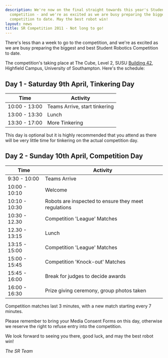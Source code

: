 ```yaml
---
description: We're now on the final straight towards this year's Student Robotics
  competition - and we're as excited as we are busy preparing the biggest and best
  competition to date. May the best robot win!
layout: news
title: SR Competition 2011 - Not long to go!
---
```

There's less than a week to go to the competition, and we're as excited as we are busy preparing the biggest and best Student Robotics Competition to date.

The competition's taking place at The Cube, Level 2, SUSU [Building 42](http://www.soton.ac.uk/about/whereissoton/highfield.html), Highfield Campus, University of Southampton. Here's the schedule:

Day 1 - Saturday 9th April, Tinkering Day
----------------------------------------

|     Time      |                      Activity
|---------------|-------------------------------------------------------
| 10:00 - 13:00 | Teams Arrive, start tinkering
| 13:00 - 13:30 | Lunch
| 13:30 - 17:00 | More Tinkering

This day is optional but it is highly recommended that you attend as
there will be very little time for tinkering on the actual competition
day.

Day 2 - Sunday 10th April, Competition Day
--------------------------------------------

|     Time      |                       Activity
|---------------|-------------------------------------------------------
| 9:30  - 10:00 | Teams Arrive
| 10:00 - 10:10 | Welcome
| 10:10 - 10:30 | Robots are inspected to ensure they meet regulations
| 10:30 - 12.30 | Competition 'League' Matches
| 12.30 - 13:15 | Lunch
| 13:15 - 15:00 | Competition 'League' Matches
| 15:00 - 15:45 | Competition 'Knock-out' Matches
| 15:45 - 16:00 | Break for judges to decide awards
| 16:00 - 16:30 | Prize giving ceremony, group photos taken

Competition matches last 3 minutes, with a new match starting
every 7 minutes.

Please remember to bring your Media Consent Forms on this day, otherwise
we reserve the right to refuse entry into the competition.

We look forward to seeing you there, good luck, and may the best robot win!

_The SR Team_
